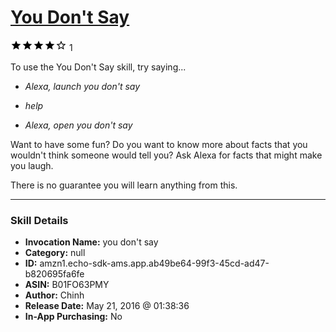 # [You Don't Say](http://alexa.amazon.com/#skills/amzn1.echo-sdk-ams.app.ab49be64-99f3-45cd-ad47-b820695fa6fe)
![4 stars](../../images/ic_star_black_18dp_1x.png)![4 stars](../../images/ic_star_black_18dp_1x.png)![4 stars](../../images/ic_star_black_18dp_1x.png)![4 stars](../../images/ic_star_black_18dp_1x.png)![4 stars](../../images/ic_star_border_black_18dp_1x.png) 1

To use the You Don't Say skill, try saying...

* *Alexa, launch you don't say*

* *help*

* *Alexa, open you don't say*

Want to have some fun? Do you want to know more about facts that you wouldn't think someone would tell you? Ask Alexa for facts that might make you laugh.

There is no guarantee you will learn anything from this.

***

### Skill Details

* **Invocation Name:** you don't say
* **Category:** null
* **ID:** amzn1.echo-sdk-ams.app.ab49be64-99f3-45cd-ad47-b820695fa6fe
* **ASIN:** B01FO63PMY
* **Author:** Chinh
* **Release Date:** May 21, 2016 @ 01:38:36
* **In-App Purchasing:** No
